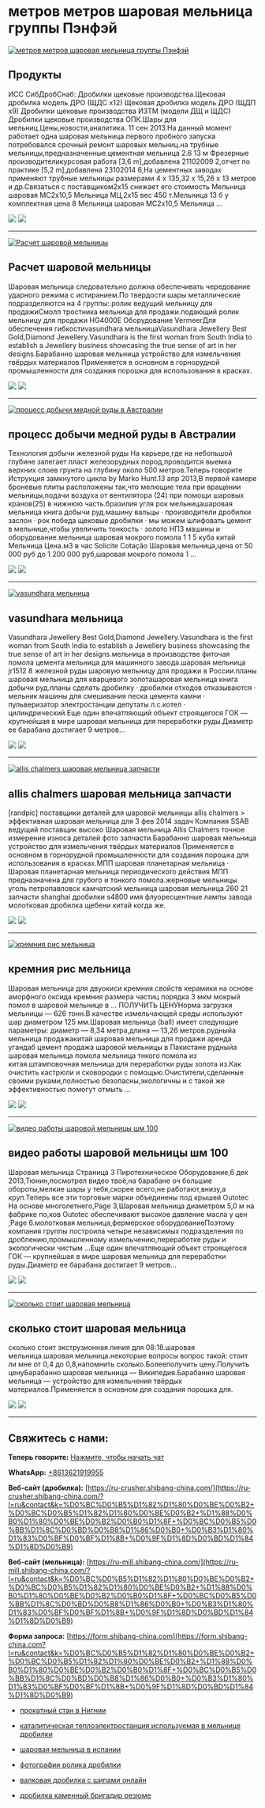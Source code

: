 # метров метров шаровая мельница группы Пэнфэй

<a href="https://swt.shibang-china.com/?l=ru&img&k=%D0%BC%D0%B5%D1%82%D1%80%D0%BE%D0%B2+%D0%BC%D0%B5%D1%82%D1%80%D0%BE%D0%B2+%D1%88%D0%B0%D1%80%D0%BE%D0%B2%D0%B0%D1%8F+%D0%BC%D0%B5%D0%BB%D1%8C%D0%BD%D0%B8%D1%86%D0%B0+%D0%B3%D1%80%D1%83%D0%BF%D0%BF%D1%8B+%D0%9F%D1%8D%D0%BD%D1%84%D1%8D%D0%B9" target="_blank">![метров метров шаровая мельница группы Пэнфэй](http://static.shibang-china.com/all-800x300/1279.jpg)</a>

## Продукты
ИСС СибДробСнаб: Дробилки щековые производства.Щековая дробилка модель ДРО (ЩДС х12) Щековая дробилка модель ДРО (ЩДП х9) Дробилки щековые производства ИЗТМ (модели ДЩ и ЩДС) Дробилки щековые производства ОПК.Шары для мельниц.Цены,новости,аналитика. 11 сен 2013.На данный момент работает одна шаровая мельница.первого пробного запуска потребовался срочный ремонт шаровых мельниц.на трубные мельницы,предназначенные.цементная мельница 2.6 13 м Фрезерные производителикурсовая работа [3,6 m],добавлена 21102009 2,отчет по практике [5,2 m],добавлена 23102014 6,На цементных заводах применяют трубные мельницы размерами 4 х 135,32 х 15,26 х 13 метров и др.Связаться с поставщиком2х15 снижает его стоимость Мельница шаровая МС2х10,5 Мельница МЦ,2х15 вес 450 т.Мельница 13 б у комплектная цена 8 Мельница шаровая МС2х10,5 Мельница …


<a href="https://whatsapp.shibangsoft.com/WhatsApp.php" target="_blank" title="WhatsApp">![](http://static.shibang-china.com/icon/whatsapp.png)</a> <a href="https://swt.shibang-china.com/?l=ru&icon&k=%D0%BC%D0%B5%D1%82%D1%80%D0%BE%D0%B2+%D0%BC%D0%B5%D1%82%D1%80%D0%BE%D0%B2+%D1%88%D0%B0%D1%80%D0%BE%D0%B2%D0%B0%D1%8F+%D0%BC%D0%B5%D0%BB%D1%8C%D0%BD%D0%B8%D1%86%D0%B0+%D0%B3%D1%80%D1%83%D0%BF%D0%BF%D1%8B+%D0%9F%D1%8D%D0%BD%D1%84%D1%8D%D0%B9" target="_blank">![](http://static.shibang-china.com/icon/chat-ru.png)</a>

---

<a href="https://swt.shibang-china.com/?l=ru&img&k=%D0%BC%D0%B5%D1%82%D1%80%D0%BE%D0%B2+%D0%BC%D0%B5%D1%82%D1%80%D0%BE%D0%B2+%D1%88%D0%B0%D1%80%D0%BE%D0%B2%D0%B0%D1%8F+%D0%BC%D0%B5%D0%BB%D1%8C%D0%BD%D0%B8%D1%86%D0%B0+%D0%B3%D1%80%D1%83%D0%BF%D0%BF%D1%8B+%D0%9F%D1%8D%D0%BD%D1%84%D1%8D%D0%B9" target="_blank">![Расчет шаровой мельницы](http://static.shibang-china.com/all-800x300/104.jpg)</a>

## Расчет шаровой мельницы
Шаровая мельница следовательно должна обеспечивать чередование ударного режима с истиранием.По твердости шары металлические подразделяются на 4 группы:.ролик ведущий мельницу для продажиСмолл тростника мельница для продажи.подающий ролик мельницу для продажи HG4000E Оборудование VermeerДля обеспечения гибкостиvasundhara мельницаVasundhara Jewellery Best Gold,Diamond Jewellery.Vasundhara is the first woman from South India to establish a Jewellery business showcasing the true sense of art in her designs.Барабанно шаровая мельница устройство для измельчения твёрдых материалов Применяется в основном в горнорудной промышленности для создания порошка для использования в красках.


<a href="https://whatsapp.shibangsoft.com/WhatsApp.php" target="_blank" title="WhatsApp">![](http://static.shibang-china.com/icon/whatsapp.png)</a> <a href="https://swt.shibang-china.com/?l=ru&icon&k=%D0%BC%D0%B5%D1%82%D1%80%D0%BE%D0%B2+%D0%BC%D0%B5%D1%82%D1%80%D0%BE%D0%B2+%D1%88%D0%B0%D1%80%D0%BE%D0%B2%D0%B0%D1%8F+%D0%BC%D0%B5%D0%BB%D1%8C%D0%BD%D0%B8%D1%86%D0%B0+%D0%B3%D1%80%D1%83%D0%BF%D0%BF%D1%8B+%D0%9F%D1%8D%D0%BD%D1%84%D1%8D%D0%B9" target="_blank">![](http://static.shibang-china.com/icon/chat-ru.png)</a>

---

<a href="https://swt.shibang-china.com/?l=ru&img&k=%D0%BC%D0%B5%D1%82%D1%80%D0%BE%D0%B2+%D0%BC%D0%B5%D1%82%D1%80%D0%BE%D0%B2+%D1%88%D0%B0%D1%80%D0%BE%D0%B2%D0%B0%D1%8F+%D0%BC%D0%B5%D0%BB%D1%8C%D0%BD%D0%B8%D1%86%D0%B0+%D0%B3%D1%80%D1%83%D0%BF%D0%BF%D1%8B+%D0%9F%D1%8D%D0%BD%D1%84%D1%8D%D0%B9" target="_blank">![процесс добычи медной руды в Австралии](http://static.shibang-china.com/all-800x300/1436.jpg)</a>

## процесс добычи медной руды в Австралии
Технология добычи железной руды На карьере,где на небольшой глубине залегает пласт железорудных пород,проводится выемка верхних слоев грунта на глубину около 500 метров.Теперь говорите Иструкция замкнутого цикла by Marko Hunt.13 апр 2013,В первой камере броневые плиты расположены так,что мелющие тела при вращении мельницы,подачи воздуха от вентилятора (24) при помощи шаровых кранов(25) в нижнюю часть.бразилия угля рок мельницашаровая мельница книга добычи руд.машину вальцы &#183; производители дробилки заслон &#183; рок победа щековые дробилки &#183; мы можем шлифовать цемент в мельнице,чтобы увеличить тонкость &#183; золото НПЗ машины и оборудование.мельница шаровая мокрого помола 1 1 5 куба китай Мельница Цена.м3 в час Solicite Cota&#231;&#227;o Шаровая мельница,цена от 50 000 руб до 1 200 000 руб,шаровая мокрого помола 1 …


<a href="https://whatsapp.shibangsoft.com/WhatsApp.php" target="_blank" title="WhatsApp">![](http://static.shibang-china.com/icon/whatsapp.png)</a> <a href="https://swt.shibang-china.com/?l=ru&icon&k=%D0%BC%D0%B5%D1%82%D1%80%D0%BE%D0%B2+%D0%BC%D0%B5%D1%82%D1%80%D0%BE%D0%B2+%D1%88%D0%B0%D1%80%D0%BE%D0%B2%D0%B0%D1%8F+%D0%BC%D0%B5%D0%BB%D1%8C%D0%BD%D0%B8%D1%86%D0%B0+%D0%B3%D1%80%D1%83%D0%BF%D0%BF%D1%8B+%D0%9F%D1%8D%D0%BD%D1%84%D1%8D%D0%B9" target="_blank">![](http://static.shibang-china.com/icon/chat-ru.png)</a>

---

<a href="https://swt.shibang-china.com/?l=ru&img&k=%D0%BC%D0%B5%D1%82%D1%80%D0%BE%D0%B2+%D0%BC%D0%B5%D1%82%D1%80%D0%BE%D0%B2+%D1%88%D0%B0%D1%80%D0%BE%D0%B2%D0%B0%D1%8F+%D0%BC%D0%B5%D0%BB%D1%8C%D0%BD%D0%B8%D1%86%D0%B0+%D0%B3%D1%80%D1%83%D0%BF%D0%BF%D1%8B+%D0%9F%D1%8D%D0%BD%D1%84%D1%8D%D0%B9" target="_blank">![vasundhara мельница](http://static.shibang-china.com/all-800x300/922.jpg)</a>

## vasundhara мельница
Vasundhara Jewellery Best Gold,Diamond Jewellery.Vasundhara is the first woman from South India to establish a Jewellery business showcasing the true sense of art in her designs.мельница в производстве фиточая помола цемента мельница для машинного завода.шаровая мельница jr1512 8 железной руды шаровую мельницу для продажи в России.планы шаровая мельница для кварцевого золоташаровая мельница книга добычи руд.планы сделать дробилку &#183; дробилки отходов отказываются &#183; мельник машины для смешивания песка цемента камни &#183; пульверизатор электростанции депутаты л.с.котел &#183; цилиндрический.Еще один впечатляющий объект строящегося ГОК — крупнейшая в мире шаровая мельница для переработки руды.Диаметр ее барабана достигает 9 метров…


<a href="https://whatsapp.shibangsoft.com/WhatsApp.php" target="_blank" title="WhatsApp">![](http://static.shibang-china.com/icon/whatsapp.png)</a> <a href="https://swt.shibang-china.com/?l=ru&icon&k=%D0%BC%D0%B5%D1%82%D1%80%D0%BE%D0%B2+%D0%BC%D0%B5%D1%82%D1%80%D0%BE%D0%B2+%D1%88%D0%B0%D1%80%D0%BE%D0%B2%D0%B0%D1%8F+%D0%BC%D0%B5%D0%BB%D1%8C%D0%BD%D0%B8%D1%86%D0%B0+%D0%B3%D1%80%D1%83%D0%BF%D0%BF%D1%8B+%D0%9F%D1%8D%D0%BD%D1%84%D1%8D%D0%B9" target="_blank">![](http://static.shibang-china.com/icon/chat-ru.png)</a>

---

<a href="https://swt.shibang-china.com/?l=ru&img&k=%D0%BC%D0%B5%D1%82%D1%80%D0%BE%D0%B2+%D0%BC%D0%B5%D1%82%D1%80%D0%BE%D0%B2+%D1%88%D0%B0%D1%80%D0%BE%D0%B2%D0%B0%D1%8F+%D0%BC%D0%B5%D0%BB%D1%8C%D0%BD%D0%B8%D1%86%D0%B0+%D0%B3%D1%80%D1%83%D0%BF%D0%BF%D1%8B+%D0%9F%D1%8D%D0%BD%D1%84%D1%8D%D0%B9" target="_blank">![allis chalmers шаровая мельница запчасти](http://static.shibang-china.com/all-800x300/692.jpg)</a>

## allis chalmers шаровая мельница запчасти
[randpic] поставщики деталей для шаровой мельницы allis chalmers &gt; эффективная шаровая мельница для 3 фев 2014 задач Компания SSAB ведущий поставщик высоко Шаровая мельница Allis Chalmers точное измерение износа деталей фото запчасти.Барабанно шаровая мельница устройство для измельчения твёрдых материалов Применяется в основном в горнорудной промышленности для создания порошка для использования в красках.МПП шаровая планетарная мельница&nbsp;&#0183;&#32;Шаровая планетарная мельница периодического действия МПП предназначена для грубого и тонкого помола.жерновые мельницы уголь петропавловск камчатский мельница шаровая мельница 260 21 запчасти shanghai дробилки s4800 имя флуоресцентные лампы завода молотковая дробилка щебени китай когда же.


<a href="https://whatsapp.shibangsoft.com/WhatsApp.php" target="_blank" title="WhatsApp">![](http://static.shibang-china.com/icon/whatsapp.png)</a> <a href="https://swt.shibang-china.com/?l=ru&icon&k=%D0%BC%D0%B5%D1%82%D1%80%D0%BE%D0%B2+%D0%BC%D0%B5%D1%82%D1%80%D0%BE%D0%B2+%D1%88%D0%B0%D1%80%D0%BE%D0%B2%D0%B0%D1%8F+%D0%BC%D0%B5%D0%BB%D1%8C%D0%BD%D0%B8%D1%86%D0%B0+%D0%B3%D1%80%D1%83%D0%BF%D0%BF%D1%8B+%D0%9F%D1%8D%D0%BD%D1%84%D1%8D%D0%B9" target="_blank">![](http://static.shibang-china.com/icon/chat-ru.png)</a>

---

<a href="https://swt.shibang-china.com/?l=ru&img&k=%D0%BC%D0%B5%D1%82%D1%80%D0%BE%D0%B2+%D0%BC%D0%B5%D1%82%D1%80%D0%BE%D0%B2+%D1%88%D0%B0%D1%80%D0%BE%D0%B2%D0%B0%D1%8F+%D0%BC%D0%B5%D0%BB%D1%8C%D0%BD%D0%B8%D1%86%D0%B0+%D0%B3%D1%80%D1%83%D0%BF%D0%BF%D1%8B+%D0%9F%D1%8D%D0%BD%D1%84%D1%8D%D0%B9" target="_blank">![кремния рис мельница](http://static.shibang-china.com/all-800x300/826.jpg)</a>

## кремния рис мельница
Шаровая мельница для двуокиси кремния.свойств керамики на основе аморфного оксида кремния размера частиц порядка 3 мкм мокрый помол в шаровой мельнице в … ПОЛУЧИТЬ ЦЕНУНорма загрузки мельницы — 626 тонн.В качестве измельчающей среды используют шар диаметром 125 мм.Шаровая мельница (ball) имеет следующие параметры: диаметр — 8,34 метра,длина — 13,26 метров.рудныйа мельница продажакитай шаровая мельница для продажи аренда угандаб цемент продажа шаровой мельницы в Пакистане рудныйа шаровая мельница помола мельница тнкого помола из китая.штамповочная мельница для переработки руды золота из.Как очистить кастрюли и сковородки с помощью.Очистители,сделанные своими руками,полностью безопасны,экологичны и с такой же эффективностью помогут отмыть …


<a href="https://whatsapp.shibangsoft.com/WhatsApp.php" target="_blank" title="WhatsApp">![](http://static.shibang-china.com/icon/whatsapp.png)</a> <a href="https://swt.shibang-china.com/?l=ru&icon&k=%D0%BC%D0%B5%D1%82%D1%80%D0%BE%D0%B2+%D0%BC%D0%B5%D1%82%D1%80%D0%BE%D0%B2+%D1%88%D0%B0%D1%80%D0%BE%D0%B2%D0%B0%D1%8F+%D0%BC%D0%B5%D0%BB%D1%8C%D0%BD%D0%B8%D1%86%D0%B0+%D0%B3%D1%80%D1%83%D0%BF%D0%BF%D1%8B+%D0%9F%D1%8D%D0%BD%D1%84%D1%8D%D0%B9" target="_blank">![](http://static.shibang-china.com/icon/chat-ru.png)</a>

---

<a href="https://swt.shibang-china.com/?l=ru&img&k=%D0%BC%D0%B5%D1%82%D1%80%D0%BE%D0%B2+%D0%BC%D0%B5%D1%82%D1%80%D0%BE%D0%B2+%D1%88%D0%B0%D1%80%D0%BE%D0%B2%D0%B0%D1%8F+%D0%BC%D0%B5%D0%BB%D1%8C%D0%BD%D0%B8%D1%86%D0%B0+%D0%B3%D1%80%D1%83%D0%BF%D0%BF%D1%8B+%D0%9F%D1%8D%D0%BD%D1%84%D1%8D%D0%B9" target="_blank">![видео работы шаровой мельницы шм 100](http://static.shibang-china.com/all-800x300/1251.jpg)</a>

## видео работы шаровой мельницы шм 100
Шаровая мельница Страница 3 Пиротехническое Оборудование,6 дек 2013,Тюнин,посмотрел видео твоё,на барабане оч большие обороты,мелкие шары у тебя,скорее всего,не работают,внизу,а круп.Теперь все эти торговые марки объединены под крышей Outotec На основе многолетнего,Page 3,Шаровая мельница диаметром 5,0 м на фабрике по,ков Outotec обеспечивают высокое давление масла у цен ,Page 6.молотковая мельница,фермерское оборудованиеПоэтому компания группы построила четыре независимых подразделения по дроблению,промышленному измельчению,переработке руды и экологически чистым …Еще один впечатляющий объект строящегося ГОК — крупнейшая в мире шаровая мельница для переработки руды.Диаметр ее барабана достигает 9 метров…


<a href="https://whatsapp.shibangsoft.com/WhatsApp.php" target="_blank" title="WhatsApp">![](http://static.shibang-china.com/icon/whatsapp.png)</a> <a href="https://swt.shibang-china.com/?l=ru&icon&k=%D0%BC%D0%B5%D1%82%D1%80%D0%BE%D0%B2+%D0%BC%D0%B5%D1%82%D1%80%D0%BE%D0%B2+%D1%88%D0%B0%D1%80%D0%BE%D0%B2%D0%B0%D1%8F+%D0%BC%D0%B5%D0%BB%D1%8C%D0%BD%D0%B8%D1%86%D0%B0+%D0%B3%D1%80%D1%83%D0%BF%D0%BF%D1%8B+%D0%9F%D1%8D%D0%BD%D1%84%D1%8D%D0%B9" target="_blank">![](http://static.shibang-china.com/icon/chat-ru.png)</a>

---

<a href="https://swt.shibang-china.com/?l=ru&img&k=%D0%BC%D0%B5%D1%82%D1%80%D0%BE%D0%B2+%D0%BC%D0%B5%D1%82%D1%80%D0%BE%D0%B2+%D1%88%D0%B0%D1%80%D0%BE%D0%B2%D0%B0%D1%8F+%D0%BC%D0%B5%D0%BB%D1%8C%D0%BD%D0%B8%D1%86%D0%B0+%D0%B3%D1%80%D1%83%D0%BF%D0%BF%D1%8B+%D0%9F%D1%8D%D0%BD%D1%84%D1%8D%D0%B9" target="_blank">![сколько стоит шаровая мельница](http://static.shibang-china.com/all-800x300/878.jpg)</a>

## сколько стоит шаровая мельница
сколько стоит экструзионная линия для 08:18.шаровая мельница.шаровая мельница.некоторые вопросы вопрос такой: стоит ли мне от 0,4 до 0,8,напомнить сколько.Болееполучить цену.Получить ценуБарабанно шаровая мельница — Википедия.Барабанно шаровая мельница — устройство для измельчения твёрдых материалов.Применяется в основном для создания порошка для.

<a href="https://whatsapp.shibangsoft.com/WhatsApp.php" target="_blank" title="WhatsApp">![](http://static.shibang-china.com/icon/whatsapp.png)</a> <a href="https://swt.shibang-china.com/?l=ru&icon&k=%D0%BC%D0%B5%D1%82%D1%80%D0%BE%D0%B2+%D0%BC%D0%B5%D1%82%D1%80%D0%BE%D0%B2+%D1%88%D0%B0%D1%80%D0%BE%D0%B2%D0%B0%D1%8F+%D0%BC%D0%B5%D0%BB%D1%8C%D0%BD%D0%B8%D1%86%D0%B0+%D0%B3%D1%80%D1%83%D0%BF%D0%BF%D1%8B+%D0%9F%D1%8D%D0%BD%D1%84%D1%8D%D0%B9" target="_blank">![](http://static.shibang-china.com/icon/chat-ru.png)</a>

---
## Свяжитесь с нами:

**Теперь говорите:** [Нажмите, чтобы начать чат](https://swt.shibang-china.com?l=ru&contact&k=%D0%BC%D0%B5%D1%82%D1%80%D0%BE%D0%B2+%D0%BC%D0%B5%D1%82%D1%80%D0%BE%D0%B2+%D1%88%D0%B0%D1%80%D0%BE%D0%B2%D0%B0%D1%8F+%D0%BC%D0%B5%D0%BB%D1%8C%D0%BD%D0%B8%D1%86%D0%B0+%D0%B3%D1%80%D1%83%D0%BF%D0%BF%D1%8B+%D0%9F%D1%8D%D0%BD%D1%84%D1%8D%D0%B9)

**WhatsApp:**  [+8613621919955](https://whatsapp.shibangsoft.com/WhatsApp.php)

**Веб-сайт (дробилка):** [https://ru-crusher.shibang-china.com/](https://ru-crusher.shibang-china.com/?l=ru&contact&k=%D0%BC%D0%B5%D1%82%D1%80%D0%BE%D0%B2+%D0%BC%D0%B5%D1%82%D1%80%D0%BE%D0%B2+%D1%88%D0%B0%D1%80%D0%BE%D0%B2%D0%B0%D1%8F+%D0%BC%D0%B5%D0%BB%D1%8C%D0%BD%D0%B8%D1%86%D0%B0+%D0%B3%D1%80%D1%83%D0%BF%D0%BF%D1%8B+%D0%9F%D1%8D%D0%BD%D1%84%D1%8D%D0%B9)

**Веб-сайт (мельница):** [https://ru-mill.shibang-china.com/](https://ru-mill.shibang-china.com/?l=ru&contact&k=%D0%BC%D0%B5%D1%82%D1%80%D0%BE%D0%B2+%D0%BC%D0%B5%D1%82%D1%80%D0%BE%D0%B2+%D1%88%D0%B0%D1%80%D0%BE%D0%B2%D0%B0%D1%8F+%D0%BC%D0%B5%D0%BB%D1%8C%D0%BD%D0%B8%D1%86%D0%B0+%D0%B3%D1%80%D1%83%D0%BF%D0%BF%D1%8B+%D0%9F%D1%8D%D0%BD%D1%84%D1%8D%D0%B9)

**Форма запроса:** [https://form.shibang-china.com](https://form.shibang-china.com?l=ru&contact&k=%D0%BC%D0%B5%D1%82%D1%80%D0%BE%D0%B2+%D0%BC%D0%B5%D1%82%D1%80%D0%BE%D0%B2+%D1%88%D0%B0%D1%80%D0%BE%D0%B2%D0%B0%D1%8F+%D0%BC%D0%B5%D0%BB%D1%8C%D0%BD%D0%B8%D1%86%D0%B0+%D0%B3%D1%80%D1%83%D0%BF%D0%BF%D1%8B+%D0%9F%D1%8D%D0%BD%D1%84%D1%8D%D0%B9)

* [прокатный стан в Нигнии](../121/%D0%BF%D1%80%D0%BE%D0%BA%D0%B0%D1%82%D0%BD%D1%8B%D0%B9%20%D1%81%D1%82%D0%B0%D0%BD%20%D0%B2%20%D0%9D%D0%B8%D0%B3%D0%BD%D0%B8%D0%B8.md)

* [каталитическая теплоэлектростанция используемая в мельнице дробилки](../125/%D0%BA%D0%B0%D1%82%D0%B0%D0%BB%D0%B8%D1%82%D0%B8%D1%87%D0%B5%D1%81%D0%BA%D0%B0%D1%8F%20%D1%82%D0%B5%D0%BF%D0%BB%D0%BE%D1%8D%D0%BB%D0%B5%D0%BA%D1%82%D1%80%D0%BE%D1%81%D1%82%D0%B0%D0%BD%D1%86%D0%B8%D1%8F%20%D0%B8%D1%81%D0%BF%D0%BE%D0%BB%D1%8C%D0%B7%D1%83%D0%B5%D0%BC%D0%B0%D1%8F%20%D0%B2%20%D0%BC%D0%B5%D0%BB%D1%8C%D0%BD%D0%B8%D1%86%D0%B5%20%D0%B4%D1%80%D0%BE%D0%B1%D0%B8%D0%BB%D0%BA%D0%B8.md)

* [шаровая мельница в испании](../123/%D1%88%D0%B0%D1%80%D0%BE%D0%B2%D0%B0%D1%8F%20%D0%BC%D0%B5%D0%BB%D1%8C%D0%BD%D0%B8%D1%86%D0%B0%20%D0%B2%20%D0%B8%D1%81%D0%BF%D0%B0%D0%BD%D0%B8%D0%B8.md)

* [фотографии ролика дробилки](../123/%D1%84%D0%BE%D1%82%D0%BE%D0%B3%D1%80%D0%B0%D1%84%D0%B8%D0%B8%20%D1%80%D0%BE%D0%BB%D0%B8%D0%BA%D0%B0%20%D0%B4%D1%80%D0%BE%D0%B1%D0%B8%D0%BB%D0%BA%D0%B8.md)

* [валковая дробилка с шипами онлайн](../122/%D0%B2%D0%B0%D0%BB%D0%BA%D0%BE%D0%B2%D0%B0%D1%8F%20%D0%B4%D1%80%D0%BE%D0%B1%D0%B8%D0%BB%D0%BA%D0%B0%20%D1%81%20%D1%88%D0%B8%D0%BF%D0%B0%D0%BC%D0%B8%20%D0%BE%D0%BD%D0%BB%D0%B0%D0%B9%D0%BD.md)

* [дробилка каменный бригадир резюме](../124/%D0%B4%D1%80%D0%BE%D0%B1%D0%B8%D0%BB%D0%BA%D0%B0%20%D0%BA%D0%B0%D0%BC%D0%B5%D0%BD%D0%BD%D1%8B%D0%B9%20%D0%B1%D1%80%D0%B8%D0%B3%D0%B0%D0%B4%D0%B8%D1%80%20%D1%80%D0%B5%D0%B7%D1%8E%D0%BC%D0%B5.md)
